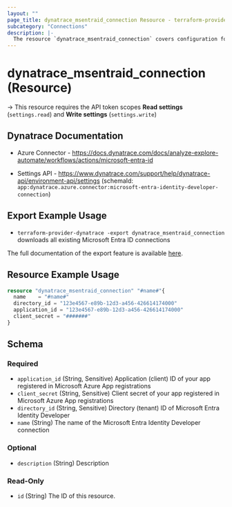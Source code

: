 ```yaml
---
layout: ""
page_title: dynatrace_msentraid_connection Resource - terraform-provider-dynatrace"
subcategory: "Connections"
description: |-
  The resource `dynatrace_msentraid_connection` covers configuration for Microsoft Entra ID connections
---
```


# dynatrace_msentraid_connection (Resource)

-> This resource requires the API token scopes **Read settings** (`settings.read`) and **Write settings** (`settings.write`)

## Dynatrace Documentation

- Azure Connector - https://docs.dynatrace.com/docs/analyze-explore-automate/workflows/actions/microsoft-entra-id

- Settings API - https://www.dynatrace.com/support/help/dynatrace-api/environment-api/settings (schemaId: `app:dynatrace.azure.connector:microsoft-entra-identity-developer-connection`)

## Export Example Usage

- `terraform-provider-dynatrace -export dynatrace_msentraid_connection` downloads all existing Microsoft Entra ID connections

The full documentation of the export feature is available [here](https://dt-url.net/h203qmc).

## Resource Example Usage

```terraform
resource "dynatrace_msentraid_connection" "#name#"{
  name    = "#name#"
  directory_id = "123e4567-e89b-12d3-a456-426614174000"
  application_id = "123e4567-e89b-12d3-a456-426614174000"
  client_secret = "#######"
}
```

<!-- schema generated by tfplugindocs -->
## Schema

### Required

- `application_id` (String, Sensitive) Application (client) ID of your app registered in Microsoft Azure App registrations
- `client_secret` (String, Sensitive) Client secret of your app registered in Microsoft Azure App registrations
- `directory_id` (String, Sensitive) Directory (tenant) ID of Microsoft Entra Identity Developer
- `name` (String) The name of the Microsoft Entra Identity Developer connection

### Optional

- `description` (String) Description

### Read-Only

- `id` (String) The ID of this resource.
